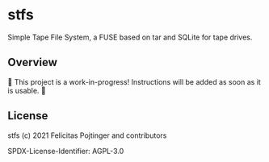 # stfs

Simple Tape File System, a FUSE based on tar and SQLite for tape drives.

## Overview

🚧 This project is a work-in-progress! Instructions will be added as soon as it is usable. 🚧

## License

stfs (c) 2021 Felicitas Pojtinger and contributors

SPDX-License-Identifier: AGPL-3.0
